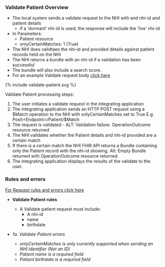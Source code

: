 

### Validate Patient Overview

* The local system sends a validate request to the NHI with and nhi-id and patient details
  * if a 'dormant’ nhi-id is used, the response will include the 'live' nhi-id
* In Parameters:
  * Patient resource
  * onlyCertainMatches: 1 (True)
* The NHI does validtaes the nhi-id and provided details against patient records held on the NHI
* The NHI returns a bundle with an nhi-id if a validation has been successful
* The bundle will also include a search score.
* For an example Validate request body [click here](/artifacts.html#example-example-instances)

<div>
{% include validate-patient.svg %}
</div>

Validate Patient processing steps:

1. The user initiates a validate request in the integrating application
2. The integrating application sends an HTTP POST request using a $Match operation to the NHI with onlyCertainMatches set to True
E.g. Post\<Endpoint>/Patient/$Match
3. The request is validated - ALT: Validation failure. OperationOutcome resource returned
4. The NHI validates whether the Patient details and nhi-id provided are a certain match
5. If there is a certain match the NHI FHIR API returns a Bundle containing only the Patient record with the nhi-id showing. Alt: Empty Bundle returned with OperationOutcome resource returned.
6. The integrating application displays the results of the validate to the user.

### Rules and errors

[For Request rules and errors click here](/general.html#request-rules-and-errors)

* **Validate Patient rules**
  * A Validate patient request must include:
    * A nhi-id
    * name
    * birthdate

* _1a. Validate Patient errors_
  * _onlyCertainMatches is only currently supported when sending an NHI identifier (Not an ID)_
  * _Patient name is a required field_
  * _Patient birthdate is a required field_

